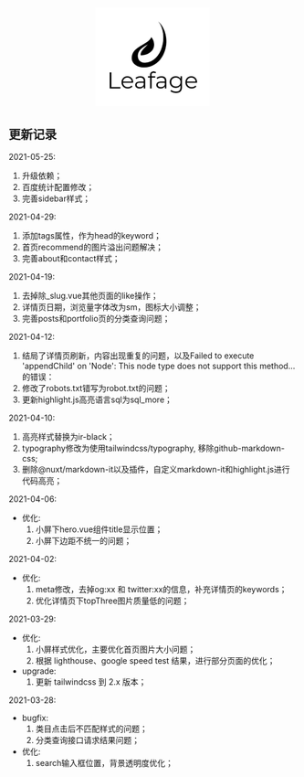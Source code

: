 <p align="center">
  <a href="https://www.leafage.top" title="logo" target="_blank">
    <img alt="Leafage Logo" width="200" src="static/logo.svg">
  </a>
</p>

## 更新记录

2021-05-25: 
  1. 升级依赖；
  2. 百度统计配置修改；
  3. 完善sidebar样式；

2021-04-29: 
  1. 添加tags属性，作为head的keyword；
  2. 首页recommend的图片溢出问题解决；
  3. 完善about和contact样式；

2021-04-19: 
  1. 去掉除_slug.vue其他页面的like操作；
  2. 详情页日期，浏览量字体改为sm，图标大小调整；
  3. 完善posts和portfolio页的分类查询问题；

2021-04-12: 
  1. 结局了详情页刷新，内容出现重复的问题，以及Failed to execute 'appendChild' on 'Node': This node type does not support this method...的错误：
  2. 修改了robots.txt错写为robot.txt的问题；
  3. 更新highlight.js高亮语言sql为sql_more；

2021-04-10: 
  1. 高亮样式替换为ir-black；
  2. typography修改为使用tailwindcss/typography, 移除github-markdown-css;
  3. 删除@nuxt/markdown-it以及插件，自定义markdown-it和highlight.js进行代码高亮；

2021-04-06: 
- 优化: 
  1. 小屏下hero.vue组件title显示位置；
  2. 小屏下边距不统一的问题；

2021-04-02: 
- 优化: 
  1. meta修改，去掉og:xx 和 twitter:xx的信息，补充详情页的keywords；
  2. 优化详情页下topThree图片质量低的问题；

2021-03-29: 
- 优化: 
  1. 小屏样式优化，主要优化首页图片大小问题；
  2. 根据 lighthouse、google speed test 结果，进行部分页面的优化；
- upgrade:
  1. 更新 tailwindcss 到 2.x 版本；

2021-03-28: 
- bugfix: 
  1. 类目点击后不匹配样式的问题；
  2. 分类查询接口请求结果问题；
- 优化:
  1. search输入框位置，背景透明度优化； 
